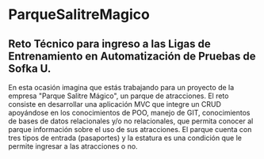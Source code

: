 # ParqueSalitreMagico

## Reto Técnico para ingreso a las Ligas de Entrenamiento en Automatización de Pruebas de Sofka U.

En esta ocasión imagina que estás trabajando para un proyecto de la empresa "Parque Salitre Mágico", un parque de atracciones. 
El reto consiste en desarrollar una aplicación MVC que integre un CRUD apoyándose en los conocimientos de POO, manejo de GIT, conocimientos de bases de datos relacionales y/o no relacionales, que permita conocer al parque información sobre el uso de sus atracciones.
El parque cuenta con tres tipos de entrada (pasaportes) y la estatura es una condición que le permite ingresar a las atracciones o no.
